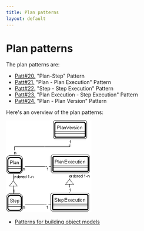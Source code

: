 ```yaml
---
title: Plan patterns
layout: default
---
```




# Plan patterns


The plan patterns are:
*  [Patt#20.](/20-plan-step-pattern-plan-patterns) &quot;Plan-Step&quot; Pattern
*  [Patt#21.](/21-plan-plan-execution-pattern-plan-patterns) &quot;Plan - Plan Execution&quot; Pattern
*  [Patt#22.](/22-step-step-execution-pattern-plan-patterns) &quot;Step - Step Execution&quot; Pattern
*  [Patt#23.](/23-plan-execution-step-execution-pattern-plan-patterns) &quot;Plan Execution - Step Execution&quot; Pattern
*  [Patt#24.](/24-plan-plan-version-pattern-plan-patterns) &quot;Plan - Plan Version&quot; Pattern


Here's an overview of the plan patterns:

 ![Strpat00000024.gif](/Strpat00000024.gif) 
*  [Patterns for building object models](/patterns-for-building-object-models) 

